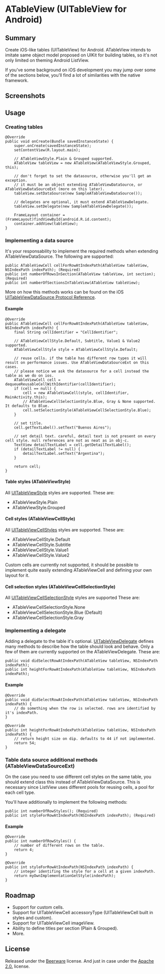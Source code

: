 # ATableView (UITableView for Android)

## Summary

Create iOS-like tables (UITableView) for Android. ATableView intends to imitate same object model proposed on UIKit for building tables, so it's not only limited on theming Android ListView.

If you've some background on iOS development you may jump over some of the sections below, you'll find a lot of similarities with the native framework.

## Screenshots

## Usage

### Creating tables

    @Override
    public void onCreate(Bundle savedInstanceState) {
        super.onCreate(savedInstanceState);
        setContentView(R.layout.main);
        
        // ATableViewStyle.Plain & Grouped supported.
        ATableView tableView = new ATableView(ATableViewStyle.Grouped, this);
        
        // don't forget to set the datasource, otherwise you'll get an exception.
        // it must be an object extending ATableViewDataSource, or ATableViewDataSourceExt (more on this later).
        tableView.setDataSource(new SampleATableViewDataSource());
        
        // delegates are optional, it must extend ATableViewDelegate.
        tableView.setDelegate(new SampleATableViewDelegate());
        
        FrameLayout container = (FrameLayout)findViewById(android.R.id.content);
        container.addView(tableView);
    }
    
### Implementing a data source

It's your responsability to implement the required methods when extending ATableViewDataSource. The following are supported:

    public ATableViewCell cellForRowAtIndexPath(ATableView tableView, NSIndexPath indexPath); (Required)
    public int numberOfRowsInSection(ATableView tableView, int section); (Required)
    public int numberOfSectionsInTableView(ATableView tableView);

More on how this methods works can be found on the iOS [UITableViewDataSource Protocol Reference](http://developer.apple.com/library/ios/#documentation/uikit/reference/UITableViewDataSource_Protocol/Reference/Reference.html).

#### Example

    @Override
    public ATableViewCell cellForRowAtIndexPath(ATableView tableView, NSIndexPath indexPath) {
        final String cellIdentifier = "CellIdentifier";
        
        // ATableViewCellStyle.Default, Subtitle, Value1 & Value2 supported.
        ATableViewCellStyle style = ATableViewCellStyle.Default;
        
        // reuse cells. if the table has different row types it will result on performance issues. Use ATableViewDataSourceExt on this cases.
        // please notice we ask the datasource for a cell instead the table as we do on ios.
        ATableViewCell cell = dequeueReusableCellWithIdentifier(cellIdentifier);
        if (cell == null) {
            cell = new ATableViewCell(style, cellIdentifier, MainActivity.this);
            // ATableViewCellSelectionStyle.Blue, Gray & None supported. It defaults to Blue.
            cell.setSelectionStyle(ATableViewCellSelectionStyle.Blue);
        }
        
        // set title.
        cell.getTextLabel().setText("Buenos Aires");
        
        // set detail text. careful, detail text is not present on every cell style. null references are not as neat as in obj-c.
        TextView detailTextLabel = cell.getDetailTextLabel();
        if (detailTextLabel != null) {
            detailTextLabel.setText("Argentina");
        }
			
        return cell;
    }

#### Table styles (ATableViewStyle)

All [UITableViewStyle](http://developer.apple.com/library/ios/#documentation/UIKit/Reference/UITableView_Class/Reference/Reference.html#//apple_ref/c/tdef/UITableViewStyle) styles are supported. These are:

* ATableViewStyle.Plain
* ATableViewStyle.Grouped

#### Cell styles (ATableViewCellStyle)

All [UITableViewCellStyles](http://developer.apple.com/library/ios/#documentation/uikit/reference/UITableViewCell_Class/Reference/Reference.html#//apple_ref/c/tdef/UITableViewCellStyle) styles are supported. These are:

* ATableViewCellStyle.Default
* ATableViewCellStyle.Subtitle
* ATableViewCellStyle.Value1
* ATableViewCellStyle.Value2

Custom cells are currently not supported, it should be possible to implement quite easily extending ATableViewCell and defining your own layout for it.

#### Cell selection styles (ATableViewCellSelectionStyle)

All [UITableViewCellSelectionStyle](http://developer.apple.com/library/ios/#documentation/uikit/reference/UITableViewCell_Class/Reference/Reference.html#//apple_ref/doc/c_ref/UITableViewCellSelectionStyle) styles are supported These are:

* ATableViewCellSelectionStyle.None
* ATableViewCellSelectionStyle.Blue (Default)
* ATableViewCellSelectionStyle.Gray

### Implementing a delegate

Adding a delegate to the table it's optional. [UITableViewDelegate](http://developer.apple.com/library/ios/#documentation/UIKit/Reference/UITableViewDelegate_Protocol/Reference/Reference.html) defines many methods to describe how the table should look and behave. Only a few of them are currently supported on the ATableViewDelegate. These are:

    public void didSelectRowAtIndexPath(ATableView tableView, NSIndexPath indexPath);
    public int heightForRowAtIndexPath(ATableView tableView, NSIndexPath indexPath);
    
#### Example

    @Override
    public void didSelectRowAtIndexPath(ATableView tableView, NSIndexPath indexPath) {
        // do something when the row is selected. rows are identified by it's indexPath.    
    }
		
    @Override
    public int heightForRowAtIndexPath(ATableView tableView, NSIndexPath indexPath) {
        // return height size on dip. defaults to 44 if not implemented.
        return 54;
    }
    
### Table data source additional methods (ATableViewDataSourceExt)

On the case you need to use different cell styles on the same table, you should extend class this instead of ATableViewDataSource. This is necessary since ListView uses different pools for reusing cells, a pool for each cell type.

You'll have additionally to implement the following methods:

    public int numberOfRowStyles(); (Required)
    public int styleForRowAtIndexPath(NSIndexPath indexPath); (Required)
    
#### Example

    @Override
    public int numberOfRowStyles() {
        // number of different rows on the table.
        return 4;
    }
    
    @Override
    public int styleForRowAtIndexPath(NSIndexPath indexPath) {
        // integer identifing the style for a cell at a given indexPath.
        return myOwnImplementationGetStyle(indexPath);
    }

## Roadmap

* Support for custom cells.
* Support for UITableViewCell accessoryType (UITableViewCell built in styles and custom).
* Support for UITableViewCell imageView.
* Ability to define titles per section (Plain & Grouped).
* More.

## License

Released under the [Beerware](http://en.wikipedia.org/wiki/Beerware) license. And just in case under the [Apache 2.0.](http://www.apache.org/licenses/LICENSE-2.0.html) license.